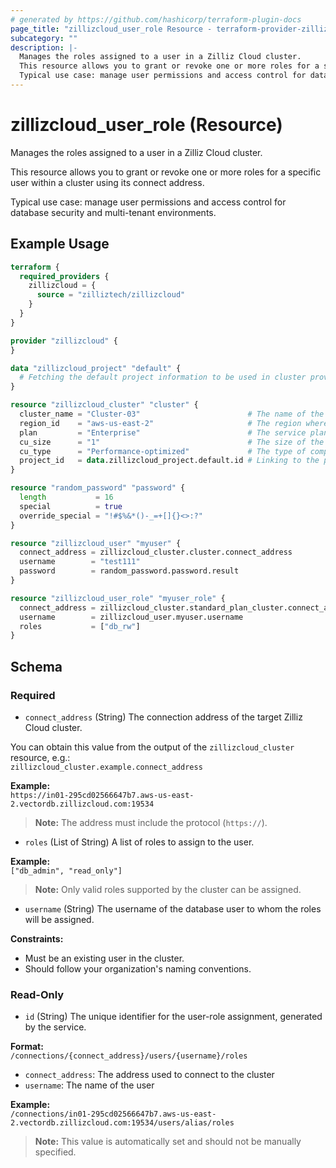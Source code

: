 ```yaml
---
# generated by https://github.com/hashicorp/terraform-plugin-docs
page_title: "zillizcloud_user_role Resource - terraform-provider-zillizcloud"
subcategory: ""
description: |-
  Manages the roles assigned to a user in a Zilliz Cloud cluster.
  This resource allows you to grant or revoke one or more roles for a specific user within a cluster using its connect address.
  Typical use case: manage user permissions and access control for database security and multi-tenant environments.
---
```


# zillizcloud_user_role (Resource)

Manages the roles assigned to a user in a Zilliz Cloud cluster.

This resource allows you to grant or revoke one or more roles for a specific user within a cluster using its connect address.

Typical use case: manage user permissions and access control for database security and multi-tenant environments.

## Example Usage

```terraform
terraform {
  required_providers {
    zillizcloud = {
      source = "zilliztech/zillizcloud"
    }
  }
}

provider "zillizcloud" {
}

data "zillizcloud_project" "default" {
  # Fetching the default project information to be used in cluster provisioning
}

resource "zillizcloud_cluster" "cluster" {
  cluster_name = "Cluster-03"                        # The name of the cluster
  region_id    = "aws-us-east-2"                     # The region where the cluster will be deployed
  plan         = "Enterprise"                        # The service plan for the cluster
  cu_size      = "1"                                 # The size of the compute unit
  cu_type      = "Performance-optimized"             # The type of compute unit, optimized for performance
  project_id   = data.zillizcloud_project.default.id # Linking to the project ID fetched earlier
}

resource "random_password" "password" {
  length           = 16
  special          = true
  override_special = "!#$%&*()-_=+[]{}<>:?"
}

resource "zillizcloud_user" "myuser" {
  connect_address = zillizcloud_cluster.cluster.connect_address
  username        = "test111"
  password        = random_password.password.result
}

resource "zillizcloud_user_role" "myuser_role" {
  connect_address = zillizcloud_cluster.standard_plan_cluster.connect_address
  username        = zillizcloud_user.myuser.username
  roles           = ["db_rw"]
}
```

<!-- schema generated by tfplugindocs -->
## Schema

### Required

- `connect_address` (String) The connection address of the target Zilliz Cloud cluster.

You can obtain this value from the output of the `zillizcloud_cluster` resource, e.g.:  
`zillizcloud_cluster.example.connect_address`

**Example:**  
`https://in01-295cd02566647b7.aws-us-east-2.vectordb.zillizcloud.com:19534`

> **Note:** The address must include the protocol (`https://`).
- `roles` (List of String) A list of roles to assign to the user.

**Example:**  
`["db_admin", "read_only"]`

> **Note:** Only valid roles supported by the cluster can be assigned.
- `username` (String) The username of the database user to whom the roles will be assigned.

**Constraints:**
- Must be an existing user in the cluster.
- Should follow your organization's naming conventions.

### Read-Only

- `id` (String) The unique identifier for the user-role assignment, generated by the service.

**Format:**  
`/connections/{connect_address}/users/{username}/roles`

- `connect_address`: The address used to connect to the cluster  
- `username`: The name of the user

**Example:**  
`/connections/in01-295cd02566647b7.aws-us-east-2.vectordb.zillizcloud.com:19534/users/alias/roles`

> **Note:** This value is automatically set and should not be manually specified.
